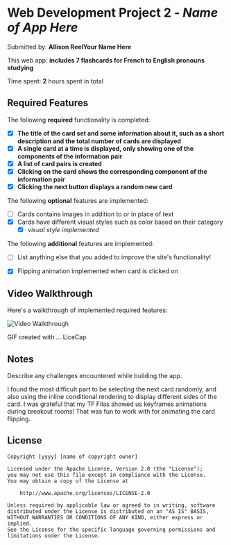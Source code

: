 # Web Development Project 2 - *Name of App Here*

Submitted by: **Allison ReelYour Name Here**

This web app: **includes 7 flashcards for French to English pronouns studying**

Time spent: **2** hours spent in total

## Required Features

The following **required** functionality is completed:

- [X] **The title of the card set and some information about it, such as a short description and the total number of cards are displayed**
- [X] **A single card at a time is displayed, only showing one of the components of the information pair**
- [X] **A list of card pairs is created**
- [X] **Clicking on the card shows the corresponding component of the information pair**
- [X] **Clicking the next button displays a random new card**

The following **optional** features are implemented:

- [ ] Cards contains images in addition to or in place of text
- [X] Cards have different visual styles such as color based on their category
  - [X] *visual style implemented*

The following **additional** features are implemented:

* [ ] List anything else that you added to improve the site's functionality!
- [X] Flipping animation implemented when card is clicked on
## Video Walkthrough

Here's a walkthrough of implemented required features:

<img src='/walkthrough.gif' title='Video Walkthrough' width='' alt='Video Walkthrough' />

<!-- Replace this with whatever GIF tool you used! -->
GIF created with ...  LiceCap
<!-- Recommended tools:
[Kap](https://getkap.co/) for macOS
[ScreenToGif](https://www.screentogif.com/) for Windows
[peek](https://github.com/phw/peek) for Linux. -->

## Notes

Describe any challenges encountered while building the app.

I found the most difficult part to be selecting the next card randomly, and also using the inline conditional rendering to display different sides of the card.
I was grateful that my TF Filas showed us keyframes animations during breakout rooms! That was fun to work with for animating the card flipping. 

## License

    Copyright [yyyy] [name of copyright owner]

    Licensed under the Apache License, Version 2.0 (the "License");
    you may not use this file except in compliance with the License.
    You may obtain a copy of the License at

        http://www.apache.org/licenses/LICENSE-2.0

    Unless required by applicable law or agreed to in writing, software
    distributed under the License is distributed on an "AS IS" BASIS,
    WITHOUT WARRANTIES OR CONDITIONS OF ANY KIND, either express or implied.
    See the License for the specific language governing permissions and
    limitations under the License.